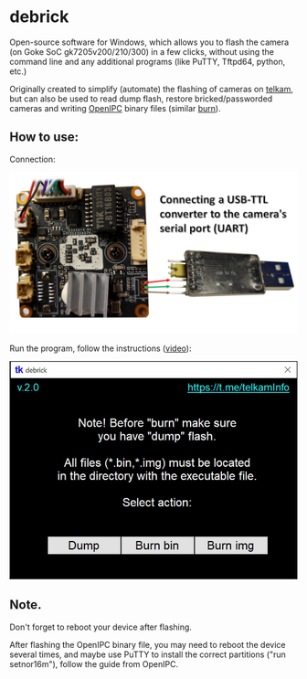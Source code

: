 # debrick

Open-source software for Windows, which allows you to flash the camera (on Goke SoC gk7205v200/210/300) in a few clicks, without using the command line and any additional programs (like PuTTY, Tftpd64, python, etc.)

Originally сreated to simplify (automate) the flashing of cameras on [telkam](https://t.me/telkamInfo), but can also be used to read dump flash, restore bricked/passworded cameras and writing [OpenIPC](https://openipc.org/) binary files (similar [burn](https://github.com/OpenIPC/burn)).

## How to use: 

Сonnection:

![](connection.jpg)

Run the program, follow the instructions ([video](https://www.youtube.com/watch?v=WQcVlOOUAro&t=111s)):

![](form.jpg)

## Note. 

Don't forget to reboot your device after flashing.

After flashing the OpenIPC binary file, you may need to reboot the device several times, and maybe use PuTTY to install the correct partitions ("run setnor16m"), follow the guide from OpenIPC.